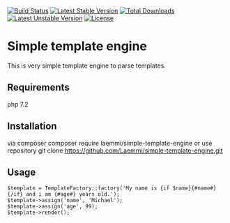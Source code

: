 [![Build Status](https://travis-ci.org/Laemmi/simple-template-engine.svg?branch=master)](https://travis-ci.org/Laemmi/simple-template-engine)
[![Latest Stable Version](https://poser.pugx.org/laemmi/simple-template-engine/v/stable)](https://packagist.org/packages/laemmi/simple-template-engine)
[![Total Downloads](https://poser.pugx.org/laemmi/simple-template-engine/downloads)](https://packagist.org/packages/laemmi/simple-template-engine)
[![Latest Unstable Version](https://poser.pugx.org/laemmi/simple-template-engine/v/unstable)](https://packagist.org/packages/laemmi/simple-template-engine)
[![License](https://poser.pugx.org/laemmi/simple-template-engine/license)](https://packagist.org/packages/laemmi/simple-template-engine)

# Simple template engine
This is very simple template engine to parse templates.

## Requirements
php 7.2

## Installation
via composer
    composer require laemmi/simple-template-engine
or use repository
    git clone https://github.com/Laemmi/simple-template-engine.git
    
## Usage
    $template = TemplateFactory::factory('My name is {if $name}{#name#}{/if} and i am {#age#} years old.');
    $template->assign('name', 'Michael');
    $template->assign('age', 99);
    $template->render();
